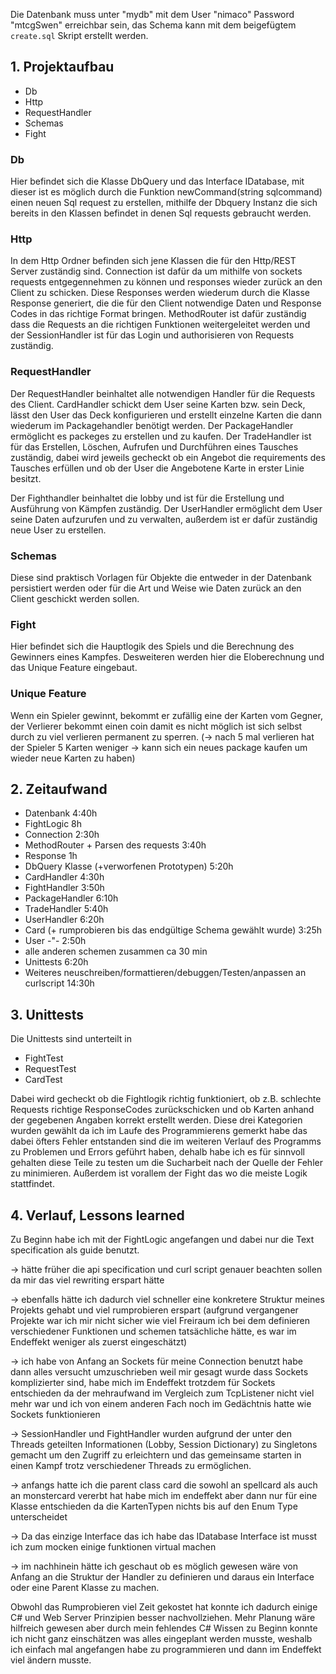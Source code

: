 
Die Datenbank muss unter "mydb" mit dem User "nimaco" Password "mtcgSwen" erreichbar sein, das Schema kann mit dem beigefügtem `create.sql` Skript erstellt werden.

## 1. Projektaufbau
- Db
- Http
- RequestHandler
- Schemas
- Fight

### Db
Hier befindet sich die Klasse DbQuery und das Interface IDatabase, mit dieser ist es möglich durch die Funktion newCommand(string sqlcommand) einen neuen Sql request zu erstellen, mithilfe der Dbquery Instanz die sich bereits in den Klassen befindet in denen Sql requests gebraucht werden.

### Http
In dem Http Ordner befinden sich jene Klassen die für den Http/REST Server zuständig sind. Connection ist dafür da um mithilfe von sockets requests entgegennehmen zu können und responses wieder zurück an den Client zu schicken. Diese Responses werden wiederum durch die Klasse Response generiert, die die für den Client notwendige Daten und Response Codes in das richtige Format bringen. MethodRouter ist dafür zuständig dass die Requests an die richtigen Funktionen weitergeleitet werden und der SessionHandler ist für das Login und authorisieren von Requests zuständig.

### RequestHandler
Der RequestHandler beinhaltet alle notwendigen Handler für die Requests des Client. CardHandler schickt dem User seine Karten bzw. sein Deck, lässt den User das Deck konfigurieren und erstellt einzelne Karten die dann wiederum im Packagehandler benötigt werden.
Der PackageHandler ermöglicht es packeges zu erstellen und zu kaufen. Der TradeHandler ist für das Erstellen, Löschen, Aufrufen und Durchführen eines Tausches zuständig, dabei wird jeweils gecheckt ob ein Angebot die requirements des Tausches erfüllen und ob der User die Angebotene Karte in erster Linie besitzt.

Der Fighthandler beinhaltet die lobby und ist für die Erstellung und Ausführung von Kämpfen zuständig. Der UserHandler ermöglicht dem User seine Daten aufzurufen und zu verwalten, außerdem ist er dafür zuständig neue User zu erstellen.

### Schemas
Diese sind praktisch Vorlagen für Objekte die entweder in der Datenbank persistiert werden oder für die Art und Weise wie Daten zurück an den Client geschickt werden sollen.

### Fight
Hier befindet sich die Hauptlogik des Spiels und die Berechnung des Gewinners eines Kampfes. Desweiteren werden hier die Eloberechnung und das Unique Feature eingebaut.

### Unique Feature
Wenn ein Spieler gewinnt, bekommt er zufällig eine der Karten vom Gegner, der Verlierer bekommt einen coin damit es nicht möglich ist sich selbst durch zu viel verlieren permanent zu sperren.
(-> nach 5 mal verlieren hat der Spieler 5 Karten weniger -> kann sich ein neues package kaufen um wieder neue Karten zu haben)


## 2. Zeitaufwand
- Datenbank 4:40h
- FightLogic 8h
- Connection 2:30h
- MethodRouter + Parsen des requests 3:40h
- Response 1h
- DbQuery Klasse (+verworfenen Prototypen) 5:20h
- CardHandler 4:30h
- FightHandler 3:50h
- PackageHandler 6:10h
- TradeHandler 5:40h
- UserHandler 6:20h
- Card (+ rumprobieren bis das endgültige Schema gewählt wurde) 3:25h
- User -"- 2:50h
- alle anderen schemen zusammen ca 30 min
- Unittests 6:20h
- Weiteres neuschreiben/formattieren/debuggen/Testen/anpassen an curlscript 14:30h

## 3. Unittests
Die Unittests sind unterteilt in
- FightTest
- RequestTest
- CardTest

Dabei wird gecheckt ob die Fightlogik richtig funktioniert, ob z.B. schlechte Requests richtige ResponseCodes zurückschicken und ob Karten anhand der gegebenen Angaben korrekt erstellt werden. Diese drei Kategorien wurden gewählt da ich im Laufe des Programmierens gemerkt habe das dabei öfters Fehler entstanden sind die im weiteren Verlauf des Programms zu Problemen und Errors geführt haben, dehalb habe ich es für sinnvoll gehalten diese Teile zu testen um die Sucharbeit nach der Quelle der Fehler zu minimieren. Außerdem ist vorallem der Fight das wo die meiste Logik stattfindet.

## 4. Verlauf, Lessons learned
Zu Beginn habe ich mit der FightLogic angefangen und dabei nur die Text specification als guide benutzt.

-> hätte früher die api specification und curl script genauer beachten sollen da mir das viel rewriting erspart hätte

-> ebenfalls hätte ich dadurch viel schneller eine konkretere Struktur meines Projekts gehabt und viel rumprobieren erspart (aufgrund vergangener Projekte war ich mir nicht sicher wie viel Freiraum ich bei dem definieren verschiedener Funktionen und schemen tatsächliche hätte, es war im Endeffekt weniger als zuerst eingeschätzt)

-> ich habe von Anfang an Sockets für meine Connection benutzt habe dann alles versucht umzuschrieben weil mir gesagt wurde dass Sockets komplizierter sind, habe mich im Endeffekt trotzdem für Sockets entschieden da der mehraufwand im Vergleich zum TcpListener nicht viel mehr war und ich von einem anderen Fach noch im Gedächtnis hatte wie Sockets funktionieren

-> SessionHandler und FightHandler wurden aufgrund der unter den Threads geteilten Informationen (Lobby, Session Dictionary) zu Singletons gemacht um den Zugriff zu erleichtern und das gemeinsame starten in einen Kampf trotz verschiedener Threads zu ermöglichen.

-> anfangs hatte ich die parent class card die sowohl an spellcard als auch an monstercard vererbt hat habe mich im endeffekt aber dann nur für eine Klasse entschieden da die KartenTypen nichts bis auf den Enum Type unterscheidet

-> Da das einzige Interface das ich habe das IDatabase Interface ist musst ich zum mocken einige funktionen virtual machen

-> im nachhinein hätte ich geschaut ob es möglich gewesen wäre von Anfang an die Struktur der Handler zu definieren und daraus ein Interface oder eine Parent Klasse zu machen.

Obwohl das Rumprobieren viel Zeit gekostet hat konnte ich dadurch einige C# und Web Server Prinzipien besser nachvollziehen. Mehr Planung wäre hilfreich gewesen aber durch mein fehlendes C# Wissen zu Beginn konnte ich nicht ganz einschätzen was alles eingeplant werden musste, weshalb ich einfach mal angefangen habe zu programmieren und dann im Endeffekt viel ändern musste.

 
